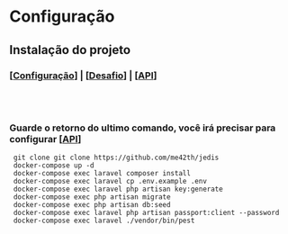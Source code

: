 # Configuração
## Instalação do projeto
### [[Configuração](./README.md)] | [[Desafio](./DESAFIO.md)] | [[API](./API.md)]
<br><br>
### Guarde o retorno do ultimo comando, você irá precisar para configurar [[API](./API.md)]
~~~
 git clone git clone https://github.com/me42th/jedis
 docker-compose up -d
 docker-compose exec laravel composer install
 docker-compose exec laravel cp .env.example .env
 docker-compose exec laravel php artisan key:generate
 docker-compose exec php artisan migrate
 docker-compose exec php artisan db:seed
 docker-compose exec laravel php artisan passport:client --password
 docker-compose exec laravel ./vendor/bin/pest
~~~